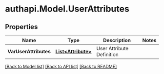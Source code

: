 # authapi.Model.UserAttributes

## Properties

Name | Type | Description | Notes
------------ | ------------- | ------------- | -------------
**VarUserAttributes** | [**List&lt;Attribute&gt;**](Attribute.md) | User Attribute Definition | 

[[Back to Model list]](../README.md#documentation-for-models) [[Back to API list]](../README.md#documentation-for-api-endpoints) [[Back to README]](../README.md)

